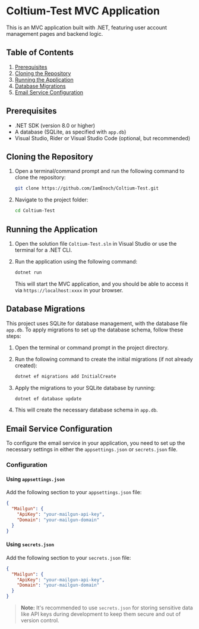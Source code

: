 # Coltium-Test MVC Application

This is an MVC application built with .NET, featuring user account management pages and backend logic.

## Table of Contents

1. [Prerequisites](#prerequisites)
2. [Cloning the Repository](#cloning-the-repository)
3. [Running the Application](#running-the-application)
4. [Database Migrations](#database-migrations)
5. [Email Service Configuration](#email-service-configuration)

## Prerequisites

- .NET SDK (version 8.0 or higher)
- A database (SQLite, as specified with `app.db`)
- Visual Studio, Rider or Visual Studio Code (optional, but recommended)

## Cloning the Repository

1. Open a terminal/command prompt and run the following command to clone the repository:

    ```bash
    git clone https://github.com/IamEnoch/Coltium-Test.git
    ```

2. Navigate to the project folder:

    ```bash
    cd Coltium-Test
    ```

## Running the Application

1. Open the solution file `Coltium-Test.sln` in Visual Studio or use the terminal for a .NET CLI.

2. Run the application using the following command:

    ```bash
    dotnet run
    ```

   This will start the MVC application, and you should be able to access it via `https://localhost:xxxx` in your browser.

## Database Migrations

This project uses SQLite for database management, with the database file `app.db`. To apply migrations to set up the database schema, follow these steps:

1. Open the terminal or command prompt in the project directory.

2. Run the following command to create the initial migrations (if not already created):

    ```bash
    dotnet ef migrations add InitialCreate
    ```

3. Apply the migrations to your SQLite database by running:

    ```bash
    dotnet ef database update
    ```

4. This will create the necessary database schema in `app.db`.

## Email Service Configuration

To configure the email service in your application, you need to set up the necessary settings in either the `appsettings.json` or `secrets.json` file.

### Configuration

#### Using `appsettings.json`

Add the following section to your `appsettings.json` file:

```json
{
  "Mailgun": {
    "ApiKey": "your-mailgun-api-key",
    "Domain": "your-mailgun-domain"
  }
}
```

#### Using `secrets.json`

Add the following section to your `secrets.json` file:

```json
{
  "Mailgun": {
    "ApiKey": "your-mailgun-api-key",
    "Domain": "your-mailgun-domain"
  }
}
```
> **Note:** It's recommended to use `secrets.json` for storing sensitive data like API keys during development to keep them secure and out of version control.
